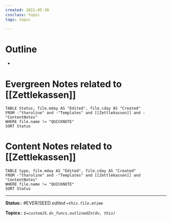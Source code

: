 ```yaml
---
created: 2021-05-30
cssclass: topic
tags: topic

---
```


# Outline
- 

# Evergreen Notes related to [[Zettlekassen]]
```dataview
TABLE Status, file.mday AS "Edited", file.cday AS "Created"
FROM -"tharoline" and -"Templates" and [[Zettlekassen]] and -"ContentNotes"
WHERE file.name != "QUICKNOTE"
SORT Status
```
# Content Notes related to [[Zettlekassen]]
```dataview
TABLE type, file.mday AS "Edited", file.cday AS "Created"
FROM -"tharoline" and -"Templates" and [[Zettlekassen]] and "ContentNotes"
WHERE file.name != "QUICKNOTE"
SORT Status
```

---

**Status**:: #EVER/SEED 
*edited `=this.file.mtime`*

**Topics**:: 
*`$=customJS.dv_funcs.outlinedIn(dv, this)`*

